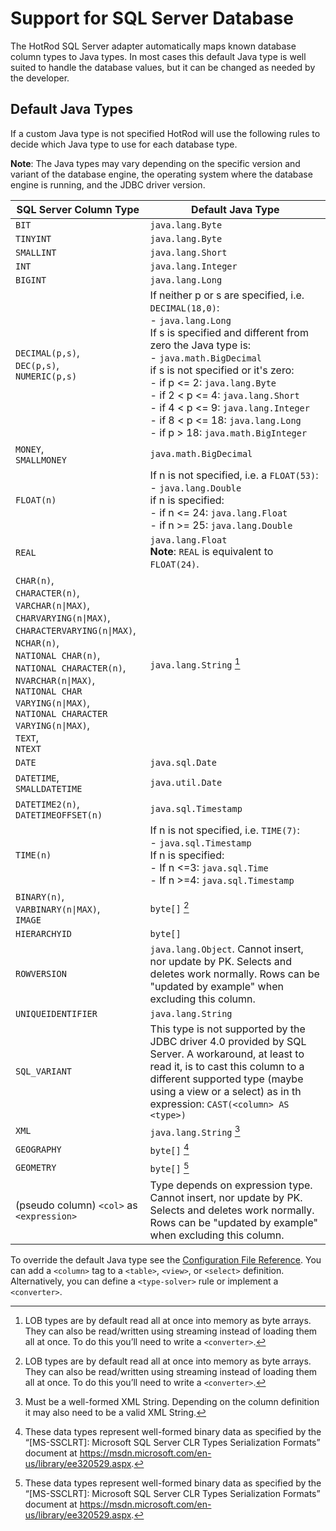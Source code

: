 # Support for SQL Server Database

The HotRod SQL Server adapter automatically maps known database column types to Java types. In most cases this default Java type is well suited to handle the database values, but it can be changed as needed by the developer.

## Default Java Types

If a custom Java type is not specified HotRod will use the following rules to decide which Java type to use for each database type.

**Note**: The Java types may vary depending on the specific version and variant of the database engine, the operating system where the database engine is running, and the JDBC driver version.

| SQL Server Column Type | Default Java Type |
| -- | -- |
| `BIT` | `java.lang.Byte` |
| `TINYINT` | `java.lang.Byte` |
| `SMALLINT` | `java.lang.Short` |
| `INT` | `java.lang.Integer` |
| `BIGINT` | `java.lang.Long` |
| `DECIMAL(p,s)`,<br/>`DEC(p,s)`,<br/>`NUMERIC(p,s)` | If neither p or s are specified, i.e. `DECIMAL(18,0)`:<br/>- `java.lang.Long`<br/>If s is specified and different from zero the Java type is:<br/>- `java.math.BigDecimal`<br/>if s is not specified or it's zero:<br/>- if p <= 2: `java.lang.Byte`<br/>- if 2 < p <= 4: `java.lang.Short`<br/>- if 4 < p <= 9: `java.lang.Integer`<br/>- if 8 < p <= 18: `java.lang.Long`<br/>- if p > 18: `java.math.BigInteger` |
| `MONEY`,<br/>`SMALLMONEY` | `java.math.BigDecimal` |
| `FLOAT(n)` | If n is not specified, i.e. a `FLOAT(53)`:<br/>- `java.lang.Double`<br/>if n is specified:<br/>- if n <= 24: `java.lang.Float`<br/>- if n >= 25: `java.lang.Double` |
| `REAL` | `java.lang.Float`<br/>**Note**: `REAL` is equivalent to `FLOAT(24)`. |
| `CHAR(n)`,<br/>`CHARACTER(n)`,<br/>`VARCHAR(n\|MAX)`,<br/>`CHARVARYING(n\|MAX)`,<br/>`CHARACTERVARYING(n\|MAX)`,<br/>`NCHAR(n)`,<br/>`NATIONAL CHAR(n)`,<br/>`NATIONAL CHARACTER(n)`,<br/>`NVARCHAR(n\|MAX)`,<br/>`NATIONAL CHAR VARYING(n\|MAX)`,<br/>`NATIONAL CHARACTER VARYING(n\|MAX)`,<br/>`TEXT`,<br/>`NTEXT` | `java.lang.String` [^1] |
| `DATE` | `java.sql.Date` |
| `DATETIME`,<br/>`SMALLDATETIME` | `java.util.Date` |
| `DATETIME2(n)`,<br/>`DATETIMEOFFSET(n)` | `java.sql.Timestamp` |
| `TIME(n)` | If n is not specified, i.e. `TIME(7)`:<br/>- `java.sql.Timestamp`<br/>If n is specified:<br/>- If n <=3: `java.sql.Time`<br/>- If n >=4: `java.sql.Timestamp` |
| `BINARY(n)`,<br/>`VARBINARY(n\|MAX)`,<br/>`IMAGE` | `byte[]` [^1] |
| `HIERARCHYID` | `byte[]` |
| `ROWVERSION` | `java.lang.Object`. Cannot insert, nor update by PK. Selects and deletes work normally. Rows can be "updated by example" when excluding this column. |
| `UNIQUEIDENTIFIER` | `java.lang.String` |
| `SQL_VARIANT` | This type is not supported by the JDBC driver 4.0 provided by SQL Server. A workaround, at least to read it, is to cast this column to a different supported type (maybe using a view or a select) as in th expression: `CAST(<column> AS <type>)` |
| `XML` | `java.lang.String` [^3] |
| `GEOGRAPHY` | `byte[]` [^4] |
| `GEOMETRY` | `byte[]` [^4] |
| (pseudo column) `<col>` as `<expression>` | Type depends on expression type. Cannot insert, nor update by PK. Selects and deletes work normally. Rows can be "updated by example" when excluding this column. |

[^1]: LOB types are by default read all at once into memory as byte arrays. They can also be read/written using streaming instead of loading them all at once. To do this you’ll need to write a `<converter>`.

[^3]: Must be a well-formed XML String. Depending on the column definition it may also need to be a valid XML String.

[^4]: These data types represent well-formed binary data as specified by the “[MS-SSCLRT]: Microsoft SQL Server CLR Types Serialization Formats” document at https://msdn.microsoft.com/en-us/library/ee320529.aspx.

To override the default Java type see the [Configuration File Reference](../configuration-file-structure.md). You can add a `<column>` tag to a `<table>`, `<view>`, or `<select>` definition. Alternatively, you can define a `<type-solver>` rule or implement a `<converter>`.

